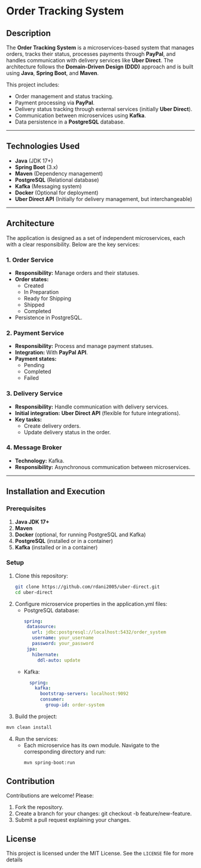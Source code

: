 # Order Tracking System

## Description

The **Order Tracking System** is a microservices-based system that manages orders, tracks their status, processes payments through **PayPal**, and handles communication with delivery services like **Uber Direct**. The architecture follows the **Domain-Driven Design (DDD)** approach and is built using **Java**, **Spring Boot**, and **Maven**.

This project includes:
- Order management and status tracking.
- Payment processing via **PayPal**.
- Delivery status tracking through external services (initially **Uber Direct**).
- Communication between microservices using **Kafka**.
- Data persistence in a **PostgreSQL** database.

---

## Technologies Used

- **Java** (JDK 17+)
- **Spring Boot** (3.x)
- **Maven** (Dependency management)
- **PostgreSQL** (Relational database)
- **Kafka** (Messaging system)
- **Docker** (Optional for deployment)
- **Uber Direct API** (Initially for delivery management, but interchangeable)

---

## Architecture

The application is designed as a set of independent microservices, each with a clear responsibility. Below are the key services:

### 1. **Order Service**
   - **Responsibility:** Manage orders and their statuses.
   - **Order states:**
     - Created
     - In Preparation
     - Ready for Shipping
     - Shipped
     - Completed
   - Persistence in PostgreSQL.

### 2. **Payment Service**
   - **Responsibility:** Process and manage payment statuses.
   - **Integration:** With **PayPal API**.
   - **Payment states:**
     - Pending
     - Completed
     - Failed

### 3. **Delivery Service**
   - **Responsibility:** Handle communication with delivery services.
   - **Initial integration:** **Uber Direct API** (flexible for future integrations).
   - **Key tasks:**
     - Create delivery orders.
     - Update delivery status in the order.

### 4. **Message Broker**
   - **Technology:** Kafka.
   - **Responsibility:** Asynchronous communication between microservices.

---

## Installation and Execution

### Prerequisites
1. **Java JDK 17+**
2. **Maven**
3. **Docker** (optional, for running PostgreSQL and Kafka)
4. **PostgreSQL** (installed or in a container)
5. **Kafka** (installed or in a container)

### Setup

1. Clone this repository:
   ```bash
   git clone https://github.com/rdani2005/uber-direct.git
   cd uber-direct
   ```
2. Configure microservice properties in the application.yml files:
   -  PostgreSQL database:
       ```yml
       spring:
        datasource:
          url: jdbc:postgresql://localhost:5432/order_system
          username: your_username
          password: your_password
        jpa:
          hibernate:
            ddl-auto: update
       ```
    - Kafka:
      ```yml
        spring:
          kafka:
            bootstrap-servers: localhost:9092
            consumer:
              group-id: order-system
      ```
3. Build the project:
  ```bash
  mvn clean install
  ```
4. Run the services:
   - Each microservice has its own module. Navigate to the corresponding directory and run:
     ```bash
     mvn spring-boot:run
     ```
## Contribution
Contributions are welcome! Please:

1. Fork the repository.
2. Create a branch for your changes: git checkout -b feature/new-feature.
3. Submit a pull request explaining your changes.

## License
This project is licensed under the MIT License. See the `LICENSE` file for more details

